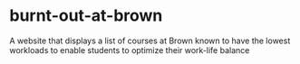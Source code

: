 # burnt-out-at-brown
A website that displays a list of courses at Brown known to have the lowest workloads to
enable students to optimize their work-life balance
